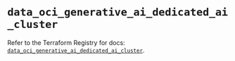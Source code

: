 # `data_oci_generative_ai_dedicated_ai_cluster`

Refer to the Terraform Registry for docs: [`data_oci_generative_ai_dedicated_ai_cluster`](https://registry.terraform.io/providers/oracle/oci/6.18.0/docs/data-sources/generative_ai_dedicated_ai_cluster).
